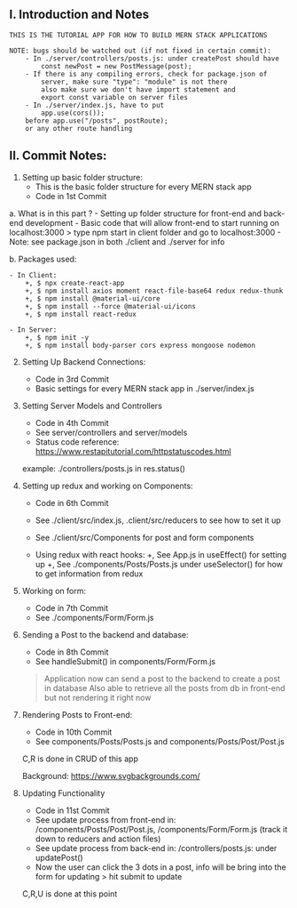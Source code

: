 ## I. Introduction and Notes

    THIS IS THE TUTORIAL APP FOR HOW TO BUILD MERN STACK APPLICATIONS

    NOTE: bugs should be watched out (if not fixed in certain commit):
        - In ./server/controllers/posts.js: under createPost should have
            const newPost = new PostMessage(post);
        - If there is any compiling errors, check for package.json of
            server, make sure "type": "module" is not there
            also make sure we don't have import statement and
            export const variable on server files
        - In ./server/index.js, have to put
            app.use(cors());
        before app.use("/posts", postRoute);
        or any other route handling

## II. Commit Notes:

1. Setting up basic folder structure:
   - This is the basic folder structure for every MERN stack app
   - Code in 1st Commit

a. What is in this part ? - Setting up folder structure for front-end and back-end
development - Basic code that will allow front-end to start running
on localhost:3000 > type npm start in client folder
and go to localhost:3000 - Note: see package.json in both ./client and ./server for info

b. Packages used:

    - In Client:
        +, $ npx create-react-app
        +, $ npm install axios moment react-file-base64 redux redux-thunk
        +, $ npm install @material-ui/core
        +, $ npm install --force @material-ui/icons
        +, $ npm install react-redux

    - In Server:
        +, $ npm init -y
        +, $ npm install body-parser cors express mongoose nodemon

2. Setting Up Backend Connections:

   - Code in 3rd Commit
   - Basic settings for every MERN stack app in ./server/index.js

3. Setting Server Models and Controllers

   - Code in 4th Commit
   - See server/controllers and server/models
   - Status code reference:
     https://www.restapitutorial.com/httpstatuscodes.html

   example: ./controllers/posts.js in res.status()

4. Setting up redux and working on Components:

   - Code in 6th Commit
   - See ./client/src/index.js, .client/src/reducers to see how to set it up
   - See ./client/src/Components for post and form components

   - Using redux with react hooks:
     +, See App.js in useEffect() for setting up
     +, See ./components/Posts/Posts.js under useSelector()
     for how to get information from redux

5. Working on form:

   - Code in 7th Commit
   - See ./components/Form/Form.js

6. Sending a Post to the backend and database:

   - Code in 8th Commit
   - See handleSubmit() in components/Form/Form.js

   > Application now can send a post to the backend to create a post in database
   > Also able to retrieve all the posts from db in front-end
   > but not rendering it right now

7. Rendering Posts to Front-end:

   - Code in 10th Commit
   - See components/Posts/Posts.js and components/Posts/Post/Post.js

   C,R is done in CRUD of this app

   Background: https://www.svgbackgrounds.com/

8. Updating Functionality

   - Code in 11st Commit
   - See update process from front-end in: /components/Posts/Post/Post.js, /components/Form/Form.js (track it down to reducers and action files)
   - See update process from back-end in: /controllers/posts.js: under
     updatePost()
   - Now the user can click the 3 dots in a post, info will be bring into
     the form for updating > hit submit to update

   C,R,U is done at this point
